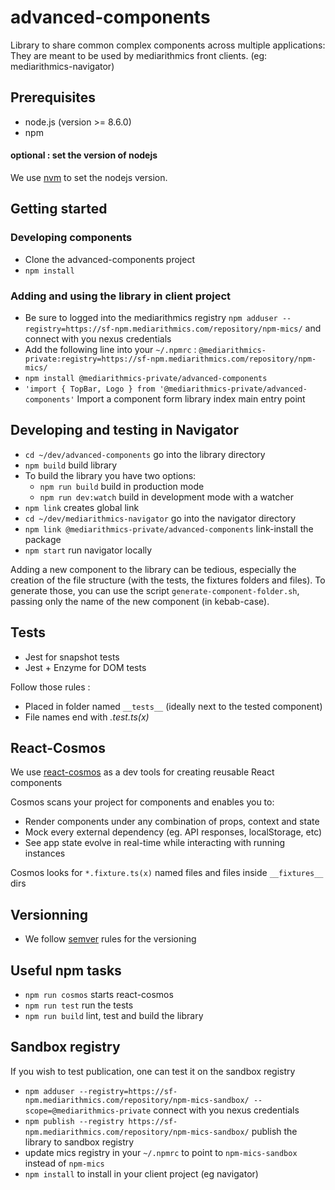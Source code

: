 # advanced-components

Library to share common complex components across multiple applications:
They are meant to be used by mediarithmics front clients. (eg: mediarithmics-navigator)

## Prerequisites

- node.js (version >= 8.6.0)
- npm

#### optional : set the version of nodejs

We use [nvm](https://github.com/creationix/nvm) to set the nodejs version.

## Getting started

### Developing components

- Clone the advanced-components project
- `npm install`

### Adding and using the library in client project

- Be sure to logged into the mediarithmics registry
  `npm adduser --registry=https://sf-npm.mediarithmics.com/repository/npm-mics/` and connect with you nexus credentials
- Add the following line into your `~/.npmrc` :
  `@mediarithmics-private:registry=https://sf-npm.mediarithmics.com/repository/npm-mics/`
- `npm install @mediarithmics-private/advanced-components`
- `'import { TopBar, Logo } from '@mediarithmics-private/advanced-components'` Import a component form library index main entry point

## Developing and testing in Navigator

- `cd ~/dev/advanced-components` go into the library directory
- `npm build` build library
- To build the library you have two options:
  - `npm run build` build in production mode
  - `npm run dev:watch` build in development mode with a watcher
- `npm link` creates global link
- `cd ~/dev/mediarithmics-navigator` go into the navigator directory
- `npm link @mediarithmics-private/advanced-components` link-install the package
- `npm start` run navigator locally

Adding a new component to the library can be tedious, especially the creation of the file structure (with the tests, the fixtures folders and files). To generate those, you can use the script `generate-component-folder.sh`, passing only the name of the new component (in kebab-case).

## Tests

- Jest for snapshot tests
- Jest + Enzyme for DOM tests

Follow those rules :

- Placed in folder named `__tests__` (ideally next to the tested component)
- File names end with _.test.ts(x)_

## React-Cosmos

We use [react-cosmos](https://github.com/react-cosmos/react-cosmos) as a dev tools for creating reusable React components

Cosmos scans your project for components and enables you to:

- Render components under any combination of props, context and state
- Mock every external dependency (eg. API responses, localStorage, etc)
- See app state evolve in real-time while interacting with running instances

Cosmos looks for `*.fixture.ts(x)` named files and files inside `__fixtures__` dirs

## Versionning

- We follow [semver](https://semver.org/) rules for the versioning

## Useful npm tasks

- `npm run cosmos` starts react-cosmos
- `npm run test` run the tests
- `npm run build` lint, test and build the library

## Sandbox registry

If you wish to test publication, one can test it on the sandbox registry

- `npm adduser --registry=https://sf-npm.mediarithmics.com/repository/npm-mics-sandbox/ --scope=@mediarithmics-private` connect with you nexus credentials
- `npm publish --registry https://sf-npm.mediarithmics.com/repository/npm-mics-sandbox/` publish the library to sandbox registry
- update mics registry in your `~/.npmrc` to point to `npm-mics-sandbox` instead of `npm-mics`
- `npm install` to install in your client project (eg navigator)
